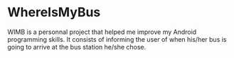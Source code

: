 # WhereIsMyBus

WIMB is a personnal project that helped me improve my Android programming skills. It consists of informing the user of when his/her bus is going to arrive at the bus station he/she chose. 
